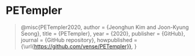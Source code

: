 # PETempler

> @misc{PETempler2020,
>  author = {Jeonghun Kim and Joon-Kyung Seong},
>  title = {PETempler},
>  year = {2020},
>  publisher = {GitHub},
>  journal = {GitHub repository},
>  howpublished = {\url{https://github.com/vense/PETempler}},
>}
